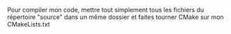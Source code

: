 Pour compiler mon code, mettre tout simplement tous les fichiers du répertoire "source"
dans un même dossier et faites tourner CMake sur mon CMakeLists.txt
